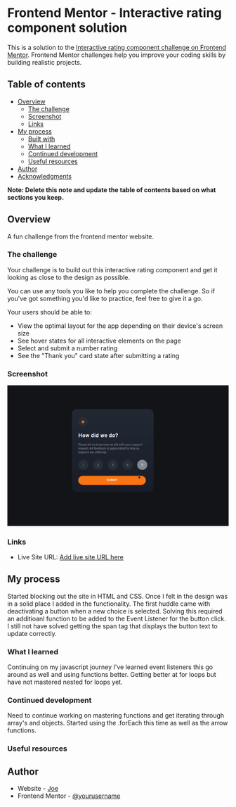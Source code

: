 # Frontend Mentor - Interactive rating component solution

This is a solution to the [Interactive rating component challenge on Frontend Mentor](https://www.frontendmentor.io/challenges/interactive-rating-component-koxpeBUmI). Frontend Mentor challenges help you improve your coding skills by building realistic projects.

## Table of contents

- [Overview](#overview)
  - [The challenge](#the-challenge)
  - [Screenshot](#screenshot)
  - [Links](#links)
- [My process](#my-process)
  - [Built with](#built-with)
  - [What I learned](#what-i-learned)
  - [Continued development](#continued-development)
  - [Useful resources](#useful-resources)
- [Author](#author)
- [Acknowledgments](#acknowledgments)

**Note: Delete this note and update the table of contents based on what sections you keep.**

## Overview

A fun challenge from the frontend mentor website.

### The challenge

Your challenge is to build out this interactive rating component and get it looking as close to the design as possible.

You can use any tools you like to help you complete the challenge. So if you've got something you'd like to practice, feel free to give it a go.

Your users should be able to:

- View the optimal layout for the app depending on their device's screen size
- See hover states for all interactive elements on the page
- Select and submit a number rating
- See the "Thank you" card state after submitting a rating

### Screenshot

![](./images/screenshot.png)

### Links

- Live Site URL: [Add live site URL here](http://thedudeway.com/interactive-rating-card/)

## My process

Started blocking out the site in HTML and CSS. Once I felt in the design was in a solid place I added in the functionality. The first huddle came with deactivating a button when a new choice is selected. Solving this required an additioanl function to be added to the Event Listener for the button click. I still not have solved getting the span tag that displays the button text to update correctly.

### What I learned

Continuing on my javascript journey I've learned event listeners this go around as well and using functions better. Getting better at for loops but have not mastered nested for loops yet.

### Continued development

Need to continue working on mastering functions and get iterating through array's and objects. Started using the .forEach this time as well as the arrow functions.

### Useful resources

## Author

- Website - [Joe](https://www.thedudeway.com)
- Frontend Mentor - [@yourusername](https://www.frontendmentor.io/profile/theshonuff)
